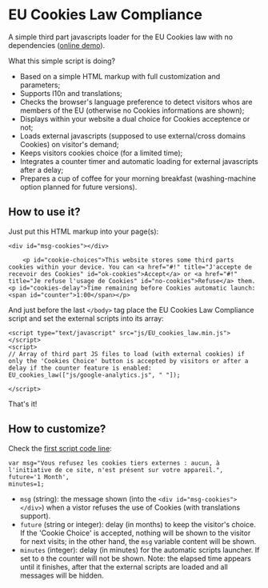 # EU Cookies Law Compliance
A simple third part javascripts loader for the EU Cookies law with no dependencies ([online demo](http://eu-cookies-law.cara-tm.com/)).

What this simple script is doing?

* Based on a simple HTML markup with full customization and parameters;
* Supports l10n and translations;
* Checks the browser's language preference to detect visitors whos are members of the EU (otherwise no Cookies informations are shown);
* Displays within your website a dual choice for Cookies acceptence or not;
* Loads external javascripts (supposed to use external/cross domains Cookies) on visitor's demand;
* Keeps visitors cookies choice (for a limited time);
* Integrates a counter timer and automatic loading for external javascripts after a delay;
* Prepares a cup of coffee for your morning breakfast (washing-machine option planned for future versions).

## How to use it?

Just put this HTML markup into your page(s):

    <div id="msg-cookies"></div>

		<p id="cookie-choices">This website stores some third parts cookies within your device. You can <a href="#!" title="J'accepte de recevoir des Cookies" id="ok-cookies">Accept</a> or <a href="#!" title="Je refuse l'usage de Cookies" id="no-cookies">Refuse</a> them. 
    <p id="cookies-delay">Time remaining before Cookies automatic launch: <span id="counter">1:00</span></p>

And just before the last `</body>` tag place the EU Cookies Law Compliance script and set the external scripts into its array:

    <script type="text/javascript" src="js/EU_cookies_law.min.js"></script>
    <script>
    // Array of third part JS files to load (with external cookies) if only the 'Cookies Choice' button is accepted by visitors or after a delay if the counter feature is enabled:
    EU_cookies_law(["js/google-analytics.js", " "]);

    </script>

That's it!

## How to customize?

Check the [first script code line](https://github.com/cara-tm/EU-Cookies-Law-Compliance/blob/master/EU_cookies_law.min.js#L2):

    var msg="Vous refusez les cookies tiers externes : aucun, à l'initiative de ce site, n'est présent sur votre appareil.",
    future='1 Month',
    minutes=1;

* `msg` (string): the message shown (into the `<div id="msg-cookies"></div>`) when a vistor refuses the use of Cookies (with translations support).
* `future` (string or integer): delay (in months) to keep the visitor's choice. If the 'Cookie Choice' is accepted, nothing will be shown to the visitor for next visits; in the other hand, the `msg` variable content will be shown.
* `minutes` (integer): delay (in minutes) for the automatic scripts launcher. If set to `0` the counter will not be shown. Note: the elapsed time appears until it finishes, after that the external scripts are loaded and all messages will be hidden.
